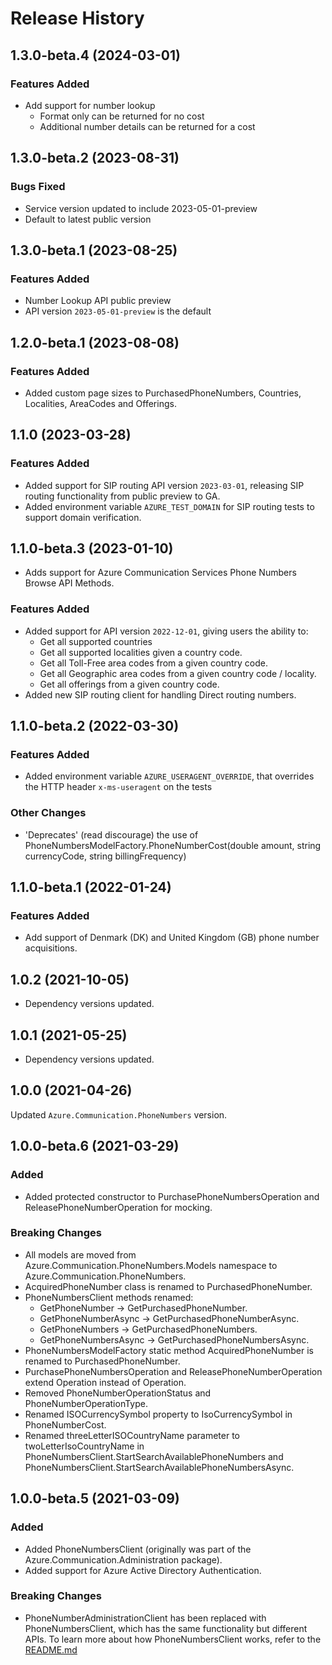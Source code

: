 # Release History

## 1.3.0-beta.4 (2024-03-01)

### Features Added
- Add support for number lookup
  - Format only can be returned for no cost
  - Additional number details can be returned for a cost

## 1.3.0-beta.2 (2023-08-31)

### Bugs Fixed
- Service version updated to include 2023-05-01-preview
- Default to latest public version

## 1.3.0-beta.1 (2023-08-25)

### Features Added
- Number Lookup API public preview
- API version `2023-05-01-preview` is the default

## 1.2.0-beta.1 (2023-08-08)

### Features Added
- Added custom page sizes to PurchasedPhoneNumbers, Countries, Localities, AreaCodes and Offerings.

## 1.1.0 (2023-03-28)

### Features Added
- Added support for SIP routing API version `2023-03-01`, releasing SIP routing functionality from public preview to GA.
- Added environment variable `AZURE_TEST_DOMAIN` for SIP routing tests to support domain verification.

## 1.1.0-beta.3 (2023-01-10)
- Adds support for Azure Communication Services Phone Numbers Browse API Methods.

### Features Added
- Added support for API version `2022-12-01`, giving users the ability to:
  - Get all supported countries
  - Get all supported localities given a country code.
  - Get all Toll-Free area codes from a given country code.
  - Get all Geographic area codes from a given country code / locality.
  - Get all offerings from a given country code.
- Added new SIP routing client for handling Direct routing numbers.

## 1.1.0-beta.2 (2022-03-30)
### Features Added
- Added environment variable `AZURE_USERAGENT_OVERRIDE`, that overrides the HTTP header `x-ms-useragent` on the tests

### Other Changes
- 'Deprecates' (read discourage) the use of PhoneNumbersModelFactory.PhoneNumberCost(double amount, string currencyCode, string billingFrequency)

## 1.1.0-beta.1 (2022-01-24)
### Features Added
- Add support of Denmark (DK) and United Kingdom (GB) phone number acquisitions.

## 1.0.2 (2021-10-05)
- Dependency versions updated.

## 1.0.1 (2021-05-25)
- Dependency versions updated.

## 1.0.0 (2021-04-26)
Updated `Azure.Communication.PhoneNumbers` version.

## 1.0.0-beta.6 (2021-03-29)

### Added
- Added protected constructor to PurchasePhoneNumbersOperation and ReleasePhoneNumberOperation for mocking.

### Breaking Changes
- All models are moved from Azure.Communication.PhoneNumbers.Models namespace to Azure.Communication.PhoneNumbers.
- AcquiredPhoneNumber class is renamed to PurchasedPhoneNumber.
- PhoneNumbersClient methods renamed:
  - GetPhoneNumber -> GetPurchasedPhoneNumber.
  - GetPhoneNumberAsync -> GetPurchasedPhoneNumberAsync.
  - GetPhoneNumbers -> GetPurchasedPhoneNumbers.
  - GetPhoneNumbersAsync -> GetPurchasedPhoneNumbersAsync.
- PhoneNumbersModelFactory static method AcquiredPhoneNumber is renamed to PurchasedPhoneNumber.
- PurchasePhoneNumbersOperation and ReleasePhoneNumberOperation extend Operation instead of Operation<Response>.
- Removed PhoneNumberOperationStatus and PhoneNumberOperationType.
- Renamed ISOCurrencySymbol property to IsoCurrencySymbol in PhoneNumberCost.
- Renamed threeLetterISOCountryName parameter to twoLetterIsoCountryName in PhoneNumbersClient.StartSearchAvailablePhoneNumbers and PhoneNumbersClient.StartSearchAvailablePhoneNumbersAsync.

## 1.0.0-beta.5 (2021-03-09)

### Added
- Added PhoneNumbersClient (originally was part of the Azure.Communication.Administration package).
- Added support for Azure Active Directory Authentication.

### Breaking Changes
- PhoneNumberAdministrationClient has been replaced with PhoneNumbersClient, which has the same functionality but different APIs. To learn more about how PhoneNumbersClient works, refer to the [README.md][read_me]

<!-- LINKS -->
[read_me]: https://github.com/Azure/azure-sdk-for-net/blob/main/sdk/communication/Azure.Communication.PhoneNumbers/README.md
[documentation]: https://docs.microsoft.com/azure/communication-services/quickstarts/access-tokens?pivots=programming-language-csharp
